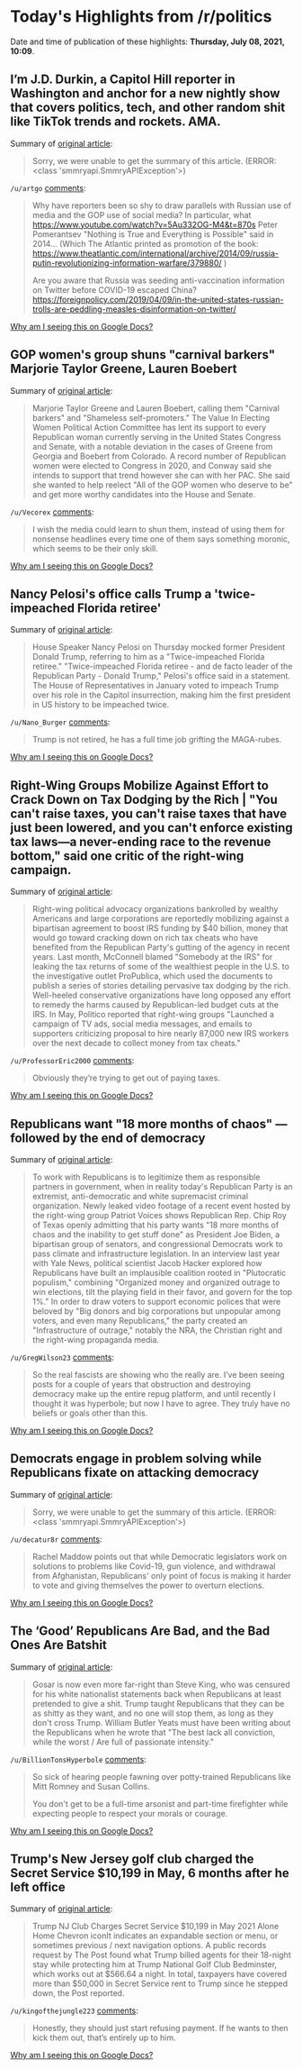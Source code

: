# Today's Highlights from /r/politics

Date and time of publication of these highlights: **Thursday, July 08, 2021, 10:09**.

## I’m J.D. Durkin, a Capitol Hill reporter in Washington and anchor for a new nightly show that covers politics, tech, and other random shit like TikTok trends and rockets. AMA.

Summary of [original article](https://www.reddit.com/r/politics/comments/og95ip/im_jd_durkin_a_capitol_hill_reporter_in/):

> Sorry, we were unable to get the summary of this article. (ERROR: <class 'smmryapi.SmmryAPIException'>)

`/u/artgo` [comments](https://www.reddit.com/r/politics/comments/og95ip/im_jd_durkin_a_capitol_hill_reporter_in/):

> Why have reporters been so shy to draw parallels with Russian use of media and the GOP use of social media?  In particular, what https://www.youtube.com/watch?v=5Au332OG-M4&t=870s Peter Pomerantsev "Nothing is True and Everything is Possible" said in 2014... (Which The Atlantic printed as promotion of the book: https://www.theatlantic.com/international/archive/2014/09/russia-putin-revolutionizing-information-warfare/379880/ )
> 
> Are you aware that Russia was seeding anti-vaccination information on Twitter before COVID-19 escaped China? https://foreignpolicy.com/2019/04/09/in-the-united-states-russian-trolls-are-peddling-measles-disinformation-on-twitter/

[Why am I seeing this on Google Docs?](https://docs.google.com/document/d/1Dc6We63vOXIZsc0op-Bt4abqkYjXzOigalQqFxmvvbM/edit?usp=sharing)

## GOP women's group shuns "carnival barkers" Marjorie Taylor Greene, Lauren Boebert

Summary of [original article](https://www.newsweek.com/gop-womens-group-shuns-carnival-barkers-marjorie-taylor-greene-lauren-boebert-1607713?amp=1&__twitter_impression=true):

> Marjorie Taylor Greene and Lauren Boebert, calling them "Carnival barkers" and "Shameless self-promoters." The Value In Electing Women Political Action Committee has lent its support to every Republican woman currently serving in the United States Congress and Senate, with a notable deviation in the cases of Greene from Georgia and Boebert from Colorado. A record number of Republican women were elected to Congress in 2020, and Conway said she intends to support that trend however she can with her PAC. She said she wanted to help reelect "All of the GOP women who deserve to be" and get more worthy candidates into the House and Senate.

`/u/Vecorex` [comments](https://www.reddit.com/r/politics/comments/og5c5o/gop_womens_group_shuns_carnival_barkers_marjorie/):

> I wish the media could learn to shun them, instead of using them for nonsense headlines every time one of them says something moronic, which seems to be their only skill.

[Why am I seeing this on Google Docs?](https://docs.google.com/document/d/1Dc6We63vOXIZsc0op-Bt4abqkYjXzOigalQqFxmvvbM/edit?usp=sharing)

## Nancy Pelosi's office calls Trump a 'twice-impeached Florida retiree'

Summary of [original article](https://www.businessinsider.com/nancy-pelosi-office-calls-trump-twice-impeached-florida-retiree-2021-7):

> House Speaker Nancy Pelosi on Thursday mocked former President Donald Trump, referring to him as a "Twice-impeached Florida retiree." "Twice-impeached Florida retiree - and de facto leader of the Republican Party - Donald Trump," Pelosi's office said in a statement. The House of Representatives in January voted to impeach Trump over his role in the Capitol insurrection, making him the first president in US history to be impeached twice.

`/u/Nano_Burger` [comments](https://www.reddit.com/r/politics/comments/og9ei2/nancy_pelosis_office_calls_trump_a_twiceimpeached/):

> Trump is not retired, he has a full time job grifting the MAGA-rubes.

[Why am I seeing this on Google Docs?](https://docs.google.com/document/d/1Dc6We63vOXIZsc0op-Bt4abqkYjXzOigalQqFxmvvbM/edit?usp=sharing)

## Right-Wing Groups Mobilize Against Effort to Crack Down on Tax Dodging by the Rich | "You can't raise taxes, you can't raise taxes that have just been lowered, and you can't enforce existing tax laws—a never-ending race to the revenue bottom," said one critic of the right-wing campaign.

Summary of [original article](https://www.commondreams.org/news/2021/07/08/right-wing-groups-mobilize-against-effort-crack-down-tax-dodging-rich):

> Right-wing political advocacy organizations bankrolled by wealthy Americans and large corporations are reportedly mobilizing against a bipartisan agreement to boost IRS funding by $40 billion, money that would go toward cracking down on rich tax cheats who have benefited from the Republican Party's gutting of the agency in recent years. Last month, McConnell blamed "Somebody at the IRS" for leaking the tax returns of some of the wealthiest people in the U.S. to the investigative outlet ProPublica, which used the documents to publish a series of stories detailing pervasive tax dodging by the rich. Well-heeled conservative organizations have long opposed any effort to remedy the harms caused by Republican-led budget cuts at the IRS. In May, Politico reported that right-wing groups "Launched a campaign of TV ads, social media messages, and emails to supporters criticizing proposal to hire nearly 87,000 new IRS workers over the next decade to collect money from tax cheats."

`/u/ProfessorEric2000` [comments](https://www.reddit.com/r/politics/comments/og5ot3/rightwing_groups_mobilize_against_effort_to_crack/):

> Obviously they’re trying to get out of paying taxes.

[Why am I seeing this on Google Docs?](https://docs.google.com/document/d/1Dc6We63vOXIZsc0op-Bt4abqkYjXzOigalQqFxmvvbM/edit?usp=sharing)

## Republicans want "18 more months of chaos" — followed by the end of democracy

Summary of [original article](https://www.salon.com/2021/07/08/republicans-want-18-more-months-of-chaos--followed-by-the-end-of-democracy/):

> To work with Republicans is to legitimize them as responsible partners in government, when in reality today's Republican Party is an extremist, anti-democratic and white supremacist criminal organization. Newly leaked video footage of a recent event hosted by the right-wing group Patriot Voices shows Republican Rep. Chip Roy of Texas openly admitting that his party wants "18 more months of chaos and the inability to get stuff done" as President Joe Biden, a bipartisan group of senators, and congressional Democrats work to pass climate and infrastructure legislation. In an interview last year with Yale News, political scientist Jacob Hacker explored how Republicans have built an implausible coalition rooted in "Plutocratic populism," combining "Organized money and organized outrage to win elections, tilt the playing field in their favor, and govern for the top 1%." In order to draw voters to support economic polices that were beloved by "Big donors and big corporations but unpopular among voters, and even many Republicans," the party created an "Infrastructure of outrage," notably the NRA, the Christian right and the right-wing propaganda media.

`/u/GregWilson23` [comments](https://www.reddit.com/r/politics/comments/og87zu/republicans_want_18_more_months_of_chaos_followed/):

> So the real fascists are showing who the really are. I’ve been seeing posts for a couple of years that obstruction and destroying democracy make up the entire repug platform, and until recently I thought it was hyperbole; but now I have to agree. They truly have no beliefs or goals other than this.

[Why am I seeing this on Google Docs?](https://docs.google.com/document/d/1Dc6We63vOXIZsc0op-Bt4abqkYjXzOigalQqFxmvvbM/edit?usp=sharing)

## Democrats engage in problem solving while Republicans fixate on attacking democracy

Summary of [original article](https://www.msnbc.com/rachel-maddow/watch/democrats-engage-in-problem-solving-while-republicans-fixate-on-attacking-democracy-116329029768):

> Sorry, we were unable to get the summary of this article. (ERROR: <class 'smmryapi.SmmryAPIException'>)

`/u/decatur8r` [comments](https://www.reddit.com/r/politics/comments/og7a2q/democrats_engage_in_problem_solving_while/):

> Rachel Maddow points out that while Democratic legislators work on solutions to problems like Covid-19, gun violence, and withdrawal from Afghanistan, Republicans' only point of focus is making it harder to vote and giving themselves the power to overturn elections.

[Why am I seeing this on Google Docs?](https://docs.google.com/document/d/1Dc6We63vOXIZsc0op-Bt4abqkYjXzOigalQqFxmvvbM/edit?usp=sharing)

## The ‘Good’ Republicans Are Bad, and the Bad Ones Are Batshit

Summary of [original article](https://www.thedailybeast.com/the-good-republicans-are-bad-and-the-bad-ones-are-batshit?ref=home):

> Gosar is now even more far-right than Steve King, who was censured for his white nationalist statements back when Republicans at least pretended to give a shit. Trump taught Republicans that they can be as shitty as they want, and no one will stop them, as long as they don't cross Trump. William Butler Yeats must have been writing about the Republicans when he wrote that "The best lack all conviction, while the worst / Are full of passionate intensity."

`/u/BillionTonsHyperbole` [comments](https://www.reddit.com/r/politics/comments/og72rg/the_good_republicans_are_bad_and_the_bad_ones_are/):

> So sick of hearing people fawning over potty-trained Republicans like Mitt Romney and Susan Collins.
> 
> You don't get to be a full-time arsonist and part-time firefighter while expecting people to respect your morals or courage.

[Why am I seeing this on Google Docs?](https://docs.google.com/document/d/1Dc6We63vOXIZsc0op-Bt4abqkYjXzOigalQqFxmvvbM/edit?usp=sharing)

## Trump's New Jersey golf club charged the Secret Service $10,199 in May, 6 months after he left office

Summary of [original article](https://www.businessinsider.com/trump-nj-club-charge-secret-service-10k-may-2021-7):

> Trump NJ Club Charges Secret Service $10,199 in May 2021 Alone Home Chevron iconIt indicates an expandable section or menu, or sometimes previous / next navigation options. A public records request by The Post found what Trump billed agents for their 18-night stay while protecting him at Trump National Golf Club Bedminster, which works out at $566.64 a night. In total, taxpayers have covered more than $50,000 in Secret Service rent to Trump since he stepped down, the Post reported.

`/u/kingofthejungle223` [comments](https://www.reddit.com/r/politics/comments/og6tcb/trumps_new_jersey_golf_club_charged_the_secret/):

> Honestly, they should just start refusing payment.  If he wants to then kick them out, that’s entirely up to him.

[Why am I seeing this on Google Docs?](https://docs.google.com/document/d/1Dc6We63vOXIZsc0op-Bt4abqkYjXzOigalQqFxmvvbM/edit?usp=sharing)

